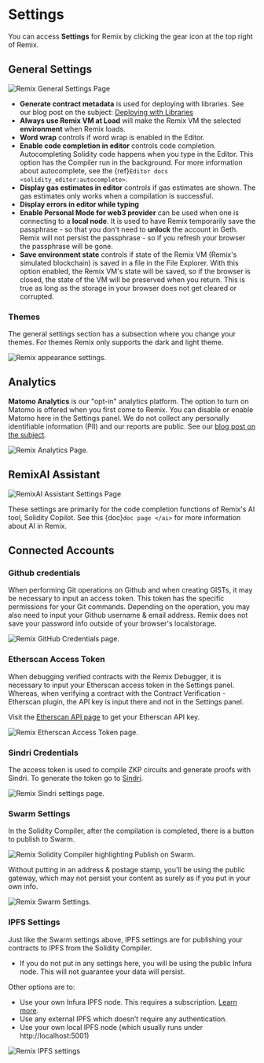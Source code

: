 # Settings

You can access **Settings** for Remix by clicking the gear icon at the top right of Remix.

## General Settings

![Remix General Settings Page](images/settings/a-settings-general.png)

- **Generate contract metadata** is used for deploying with libraries. See our blog post on the subject: [Deploying with Libraries](https://medium.com/remix-ide/deploying-with-libraries-on-remix-ide-24f5f7423b60?sk=68f9c2bf318e85e129e46fe44683a730)
- **Always use Remix VM at Load** will make the Remix VM the selected **environment** when Remix loads.
- **Word wrap** controls if word wrap is enabled in the Editor.
- **Enable code completion in editor** controls code completion. Autocompleting Solidity code happens when you type in the Editor. This option has the Compiler run in the background. For more information about autocomplete, see the {ref}`Editor docs <solidity_editor:autocomplete>`.
- **Display gas estimates in editor** controls if gas estimates are shown. The gas estimates only works when a compilation is successful.
- **Display errors in editor while typing**
- **Enable Personal Mode for web3 provider** can be used when one is connecting to a **local node**. It is used to have Remix temporarily save the passphrase - so that you don't need to **unlock** the account in Geth. Remix will not persist the passphrase - so if you refresh your browser the passphrase will be gone.
- **Save environment state** controls if state of the Remix VM (Remix's simulated blockchain) is saved in a file in the File Explorer. With this option enabled, the Remix VM's state will be saved, so if the browser is closed, the state of the VM will be preserved when you return. This is true as long as the storage in your browser does not get cleared or corrupted.

### Themes

The general settings section has a subsection where you change your themes. For themes Remix only supports the dark and light theme.

![Remix appearance settings.](images/settings/remix-apperance.png)

## Analytics

**Matomo Analytics** is our "opt-in" analytics platform. The option to turn on Matomo is offered when you first come to Remix. You can disable or enable Matomo here in the Settings panel. We do not collect any personally identifiable information (PII) and our reports are public. See our [blog post on the subject](https://medium.com/remix-ide/help-us-improve-remix-ide-66ef69e14931?source=friends_link&sk=cf9c62fbe1270543eb4bd912e567e2d6).

![Remix Analytics Page.](images/settings/remix-analytics.png)

## RemixAI Assistant

![RemixAI Assistant Settings Page](images/settings/a-settings-ai1.png)

These settings are primarily for the code completion functions of Remix's AI tool, Solidity Copilot. See this {doc}`doc page </ai>` for more information about AI in Remix.

## Connected Accounts

### Github credentials

When performing Git operations on Github and when creating GISTs, it may be necessary to input an access token. This token has the specific permissions for your Git commands. Depending on the operation, you may also need to input your Github username & email address. Remix does not save your password info outside of your browser's localstorage.

![Remix GitHub Credentials page.](images/settings/a-settings-gh-token.png)

### Etherscan Access Token

When debugging verified contracts with the Remix Debugger, it is necessary to input your Etherscan access token in the Settings panel. Whereas, when verifying a contract with the Contract Verification - Etherscan plugin, the API key is input there and not in the Settings panel.

Visit the [Etherscan API page](https://etherscan.io/myapikey) to get your Etherscan API key.

![Remix Etherscan Access Token page.](images/settings/a-settings-etherscan.png)

### Sindri Credentials

The access token is used to compile ZKP circuits and generate proofs with Sindri. To generate the token go to [Sindri](https://sindri.app).

![Remix Sindri settings page.](images/settings/a-settings-sindri.png)

### Swarm Settings

In the Solidity Compiler, after the compilation is completed, there is a button to publish to Swarm.

![Remix Solidity Compiler highlighting Publish on Swarm.](images/settings/a-settings-pub-swarm.png)

Without putting in an address & postage stamp, you'll be using the public gateway, which may not persist your content as surely as if you put in your own info.

![Remix Swarm Settings.](images/settings/a-settings-swarm.png)

### IPFS Settings

Just like the Swarm settings above, IPFS settings are for publishing your contracts to IPFS from the Solidity Compiler.

- If you do not put in any settings here, you will be using the public Infura node. This will not guarantee your data will persist.

Other options are to:

- Use your own Infura IPFS node. This requires a subscription. [Learn more](https://infura.io/product/ipfs).
- Use any external IPFS which doesn’t require any authentication.
- Use your own local IPFS node (which usually runs under http://localhost:5001)

![Remix IPFS settings](images/settings/a-settings-ipfs.png)
